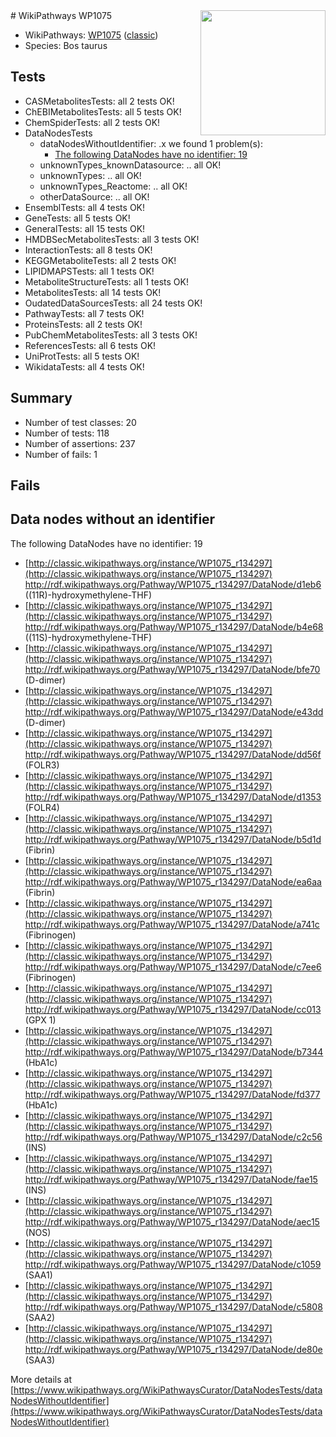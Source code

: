 <img style="float: right; width: 200px" src="https://upload.wikimedia.org/wikipedia/commons/thumb/8/83/Wplogo_with_text_500.png/640px-Wplogo_with_text_500.png" />
# WikiPathways WP1075

* WikiPathways: [WP1075](https://wikipathways.org/pathways/WP1075) ([classic](https://classic.wikipathways.org/instance/WP1075))
* Species: Bos taurus
## Tests
* CASMetabolitesTests: all 2 tests OK!
* ChEBIMetabolitesTests: all 5 tests OK!
* ChemSpiderTests: all 2 tests OK!
* DataNodesTests
    * dataNodesWithoutIdentifier: .x we found 1 problem(s):
        * [The following DataNodes have no identifier: 19](#8792c499)
    * unknownTypes_knownDatasource: .. all OK!
    * unknownTypes: .. all OK!
    * unknownTypes_Reactome: .. all OK!
    * otherDataSource: .. all OK!
* EnsemblTests: all 4 tests OK!
* GeneTests: all 5 tests OK!
* GeneralTests: all 15 tests OK!
* HMDBSecMetabolitesTests: all 3 tests OK!
* InteractionTests: all 8 tests OK!
* KEGGMetaboliteTests: all 2 tests OK!
* LIPIDMAPSTests: all 1 tests OK!
* MetaboliteStructureTests: all 1 tests OK!
* MetabolitesTests: all 14 tests OK!
* OudatedDataSourcesTests: all 24 tests OK!
* PathwayTests: all 7 tests OK!
* ProteinsTests: all 2 tests OK!
* PubChemMetabolitesTests: all 3 tests OK!
* ReferencesTests: all 6 tests OK!
* UniProtTests: all 5 tests OK!
* WikidataTests: all 4 tests OK!


## Summary

* Number of test classes: 20
* Number of tests: 118
* Number of assertions: 237
* Number of fails: 1

## Fails

<a name="8792c499" />

## Data nodes without an identifier

The following DataNodes have no identifier: 19

* [http://classic.wikipathways.org/instance/WP1075_r134297](http://classic.wikipathways.org/instance/WP1075_r134297) http://rdf.wikipathways.org/Pathway/WP1075_r134297/DataNode/d1eb6 ((11R)-hydroxymethylene-THF)
* [http://classic.wikipathways.org/instance/WP1075_r134297](http://classic.wikipathways.org/instance/WP1075_r134297) http://rdf.wikipathways.org/Pathway/WP1075_r134297/DataNode/b4e68 ((11S)-hydroxymethylene-THF)
* [http://classic.wikipathways.org/instance/WP1075_r134297](http://classic.wikipathways.org/instance/WP1075_r134297) http://rdf.wikipathways.org/Pathway/WP1075_r134297/DataNode/bfe70 (D-dimer)
* [http://classic.wikipathways.org/instance/WP1075_r134297](http://classic.wikipathways.org/instance/WP1075_r134297) http://rdf.wikipathways.org/Pathway/WP1075_r134297/DataNode/e43dd (D-dimer)
* [http://classic.wikipathways.org/instance/WP1075_r134297](http://classic.wikipathways.org/instance/WP1075_r134297) http://rdf.wikipathways.org/Pathway/WP1075_r134297/DataNode/dd56f (FOLR3)
* [http://classic.wikipathways.org/instance/WP1075_r134297](http://classic.wikipathways.org/instance/WP1075_r134297) http://rdf.wikipathways.org/Pathway/WP1075_r134297/DataNode/d1353 (FOLR4)
* [http://classic.wikipathways.org/instance/WP1075_r134297](http://classic.wikipathways.org/instance/WP1075_r134297) http://rdf.wikipathways.org/Pathway/WP1075_r134297/DataNode/b5d1d (Fibrin)
* [http://classic.wikipathways.org/instance/WP1075_r134297](http://classic.wikipathways.org/instance/WP1075_r134297) http://rdf.wikipathways.org/Pathway/WP1075_r134297/DataNode/ea6aa (Fibrin)
* [http://classic.wikipathways.org/instance/WP1075_r134297](http://classic.wikipathways.org/instance/WP1075_r134297) http://rdf.wikipathways.org/Pathway/WP1075_r134297/DataNode/a741c (Fibrinogen)
* [http://classic.wikipathways.org/instance/WP1075_r134297](http://classic.wikipathways.org/instance/WP1075_r134297) http://rdf.wikipathways.org/Pathway/WP1075_r134297/DataNode/c7ee6 (Fibrinogen)
* [http://classic.wikipathways.org/instance/WP1075_r134297](http://classic.wikipathways.org/instance/WP1075_r134297) http://rdf.wikipathways.org/Pathway/WP1075_r134297/DataNode/cc013 (GPX 1)
* [http://classic.wikipathways.org/instance/WP1075_r134297](http://classic.wikipathways.org/instance/WP1075_r134297) http://rdf.wikipathways.org/Pathway/WP1075_r134297/DataNode/b7344 (HbA1c)
* [http://classic.wikipathways.org/instance/WP1075_r134297](http://classic.wikipathways.org/instance/WP1075_r134297) http://rdf.wikipathways.org/Pathway/WP1075_r134297/DataNode/fd377 (HbA1c)
* [http://classic.wikipathways.org/instance/WP1075_r134297](http://classic.wikipathways.org/instance/WP1075_r134297) http://rdf.wikipathways.org/Pathway/WP1075_r134297/DataNode/c2c56 (INS)
* [http://classic.wikipathways.org/instance/WP1075_r134297](http://classic.wikipathways.org/instance/WP1075_r134297) http://rdf.wikipathways.org/Pathway/WP1075_r134297/DataNode/fae15 (INS)
* [http://classic.wikipathways.org/instance/WP1075_r134297](http://classic.wikipathways.org/instance/WP1075_r134297) http://rdf.wikipathways.org/Pathway/WP1075_r134297/DataNode/aec15 (NOS)
* [http://classic.wikipathways.org/instance/WP1075_r134297](http://classic.wikipathways.org/instance/WP1075_r134297) http://rdf.wikipathways.org/Pathway/WP1075_r134297/DataNode/c1059 (SAA1)
* [http://classic.wikipathways.org/instance/WP1075_r134297](http://classic.wikipathways.org/instance/WP1075_r134297) http://rdf.wikipathways.org/Pathway/WP1075_r134297/DataNode/c5808 (SAA2)
* [http://classic.wikipathways.org/instance/WP1075_r134297](http://classic.wikipathways.org/instance/WP1075_r134297) http://rdf.wikipathways.org/Pathway/WP1075_r134297/DataNode/de80e (SAA3)


More details at [https://www.wikipathways.org/WikiPathwaysCurator/DataNodesTests/dataNodesWithoutIdentifier](https://www.wikipathways.org/WikiPathwaysCurator/DataNodesTests/dataNodesWithoutIdentifier)

